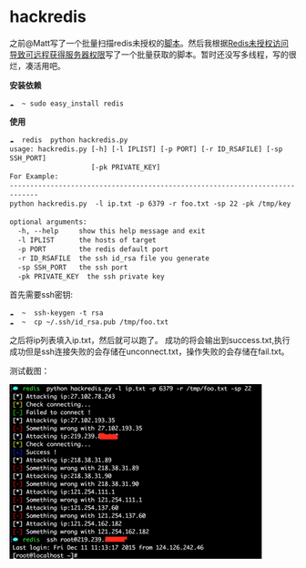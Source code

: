 # hackredis
之前@Matt写了一个批量扫描redis未授权的[脚本](https://github.com/code-scan/rescan)。然后我根据[Redis未授权访问导致可远程获得服务器权限](http://www.freebuf.com/vuls/85021.html)写了一个批量获取的脚本。暂时还没写多线程，写的很烂，凑活用吧。

**安装依赖**
```
☁  ~ sudo easy_install redis
```

**使用**
```
☁  redis  python hackredis.py                                  
usage: hackredis.py [-h] [-l IPLIST] [-p PORT] [-r ID_RSAFILE] [-sp SSH_PORT]
                    [-pk PRIVATE_KEY]
For Example:
-----------------------------------------------------------------------------
python hackredis.py  -l ip.txt -p 6379 -r foo.txt -sp 22 -pk /tmp/key

optional arguments:
  -h, --help     show this help message and exit
  -l IPLIST      the hosts of target
  -p PORT        the redis default port
  -r ID_RSAFILE  the ssh id_rsa file you generate
  -sp SSH_PORT   the ssh port
  -pk PRIVATE_KEY  the ssh private key
```

首先需要ssh密钥:
```
☁  ~  ssh-keygen -t rsa
☁  ~  cp ~/.ssh/id_rsa.pub /tmp/foo.txt
```

之后将ip列表填入ip.txt，然后就可以跑了。
成功的将会输出到success.txt,执行成功但是ssh连接失败的会存储在unconnect.txt，操作失败的会存储在fail.txt。

测试截图：

![Alt text](./1449803881546.png)
